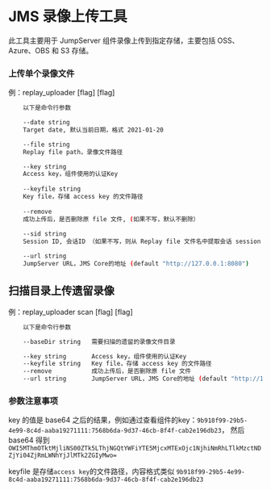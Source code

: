 # JMS 录像上传工具

此工具主要用于 JumpServer 组件录像上传到指定存储，主要包括 OSS、Azure、OBS 和 S3 存储。

### 上传单个录像文件

例：replay_uploader [flag] [flag]

```bash
    以下是命令行参数

    --date string
    Target date, 默认当前日期，格式 2021-01-20

    --file string
    Replay file path，录像文件路径

    --key string
    Access key，组件使用的认证Key
    
    --keyfile string
    Key file，存储 access key 的文件路径
    
    --remove
    成功上传后，是否删除原 file 文件, (如果不写，默认不删除）
    
    --sid string
    Session ID, 会话ID （如果不写，则从 Replay file 文件名中提取会话 session id）

    --url string
    JumpServer URL，JMS Core的地址 (default "http://127.0.0.1:8080")

```

## 扫描目录上传遗留录像

例：replay_uploader scan  [flag] [flag]

```bash
    以下是命令行参数

    --baseDir string   需要扫描的遗留的录像文件目录

    --key string       Access key，组件使用的认证Key
    --keyfile string   Key file，存储 access key 的文件路径
    --remove           成功上传后，是否删除原 file 文件
    --url string       JumpServer URL，JMS Core的地址 (default "http://127.0.0.1:8080")

```

### 参数注意事项

key 的值是 base64 之后的结果，例如通过查看组件的key：`9b918f99-29b5-4e99-8c4d-aaba19271111:7568b6da-9d37-46cb-8f4f-cab2e196db23`，
然后 base64 得到 `OWI5MThmOTktMjliNS00ZTk5LThjNGQtYWFiYTE5MjcxMTExOjc1NjhiNmRhLTlkMzctNDZjYi04ZjRmLWNhYjJlMTk2ZGIyMwo=`

keyfile 是存储`access key`的文件路径，内容格式类似 `9b918f99-29b5-4e99-8c4d-aaba19271111:7568b6da-9d37-46cb-8f4f-cab2e196db23`